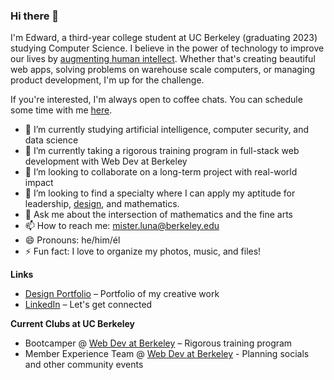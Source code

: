 ### Hi there 👋

I'm Edward, a third-year college student at UC Berkeley (graduating 2023) studying Computer Science. I believe in the power of technology to improve our lives by [augmenting human intellect](https://www.dougengelbart.org/pubs/augment-3906.html). Whether that's creating beautiful web apps, solving problems on warehouse scale computers, or managing product development, I'm up for the challenge.

If you're interested, I'm always open to coffee chats. You can schedule some time with me [here](https://calendly.com/misterluna).

- 🔭 I’m currently studying artificial intelligence, computer security, and data science
- 🌱 I’m currently taking a rigorous training program in full-stack web development with Web Dev at Berkeley
- 👯 I’m looking to collaborate on a long-term project with real-world impact
- 🤔 I’m looking to find a specialty where I can apply my aptitude for leadership, [design](https://misterluna.myportfolio.com/), and mathematics.
- 💬 Ask me about the intersection of mathematics and the fine arts
- 📫 How to reach me: mister.luna@berkeley.edu
- 😄 Pronouns: he/him/él
- ⚡ Fun fact: I love to organize my photos, music, and files!

**Links**
- [Design Portfolio](https://misterluna.myportfolio.com/) – Portfolio of my creative work
- [LinkedIn](https://www.linkedin.com/in/edwardlunacs/) – Let's get connected

**Current Clubs at UC Berkeley**
- Bootcamper @ [Web Dev at Berkeley](https://webatberkeley.org/) – Rigorous training program
- Member Experience Team @ [Web Dev at Berkeley](https://webatberkeley.org/) - Planning socials and other community events
